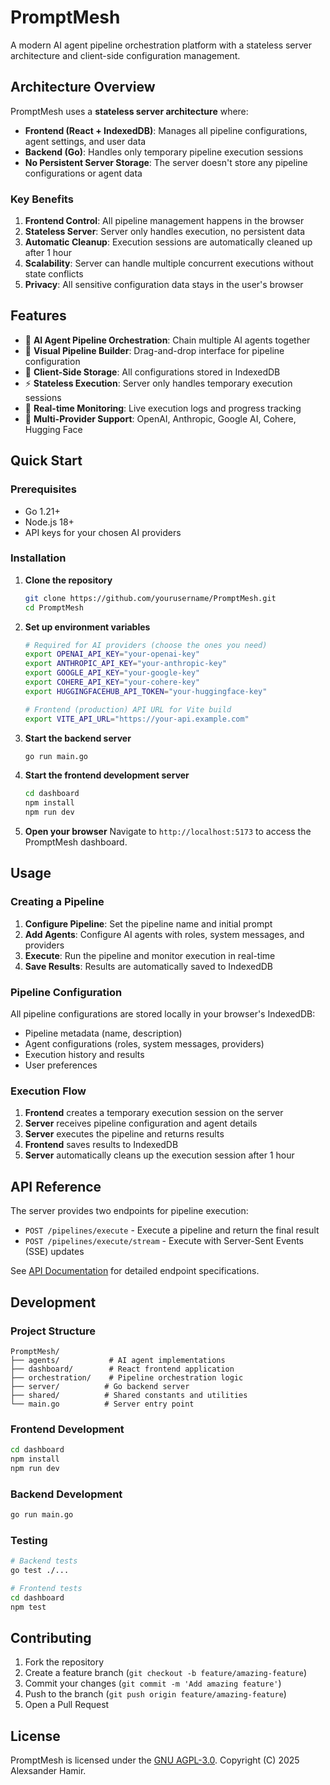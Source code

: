 # PromptMesh

A modern AI agent pipeline orchestration platform with a stateless server architecture and client-side configuration management.

## Architecture Overview

PromptMesh uses a **stateless server architecture** where:

- **Frontend (React + IndexedDB)**: Manages all pipeline configurations, agent settings, and user data
- **Backend (Go)**: Handles only temporary pipeline execution sessions
- **No Persistent Server Storage**: The server doesn't store any pipeline configurations or agent data

### Key Benefits

1. **Frontend Control**: All pipeline management happens in the browser
2. **Stateless Server**: Server only handles execution, no persistent data
3. **Automatic Cleanup**: Execution sessions are automatically cleaned up after 1 hour
4. **Scalability**: Server can handle multiple concurrent executions without state conflicts
5. **Privacy**: All sensitive configuration data stays in the user's browser

## Features

- 🤖 **AI Agent Pipeline Orchestration**: Chain multiple AI agents together
- 🔧 **Visual Pipeline Builder**: Drag-and-drop interface for pipeline configuration
- 💾 **Client-Side Storage**: All configurations stored in IndexedDB
- ⚡ **Stateless Execution**: Server only handles temporary execution sessions
- 🔄 **Real-time Monitoring**: Live execution logs and progress tracking
- 🎯 **Multi-Provider Support**: OpenAI, Anthropic, Google AI, Cohere, Hugging Face

## Quick Start

### Prerequisites

- Go 1.21+
- Node.js 18+
- API keys for your chosen AI providers

### Installation

1. **Clone the repository**

   ```bash
   git clone https://github.com/yourusername/PromptMesh.git
   cd PromptMesh
   ```

2. **Set up environment variables**

   ```bash
   # Required for AI providers (choose the ones you need)
   export OPENAI_API_KEY="your-openai-key"
   export ANTHROPIC_API_KEY="your-anthropic-key"
   export GOOGLE_API_KEY="your-google-key"
   export COHERE_API_KEY="your-cohere-key"
   export HUGGINGFACEHUB_API_TOKEN="your-huggingface-key"

   # Frontend (production) API URL for Vite build
   export VITE_API_URL="https://your-api.example.com"
   ```

3. **Start the backend server**

   ```bash
   go run main.go
   ```

4. **Start the frontend development server**

   ```bash
   cd dashboard
   npm install
   npm run dev
   ```

5. **Open your browser**
   Navigate to `http://localhost:5173` to access the PromptMesh dashboard.

## Usage

### Creating a Pipeline

1. **Configure Pipeline**: Set the pipeline name and initial prompt
2. **Add Agents**: Configure AI agents with roles, system messages, and providers
3. **Execute**: Run the pipeline and monitor execution in real-time
4. **Save Results**: Results are automatically saved to IndexedDB

### Pipeline Configuration

All pipeline configurations are stored locally in your browser's IndexedDB:

- Pipeline metadata (name, description)
- Agent configurations (roles, system messages, providers)
- Execution history and results
- User preferences

### Execution Flow

1. **Frontend** creates a temporary execution session on the server
2. **Server** receives pipeline configuration and agent details
3. **Server** executes the pipeline and returns results
4. **Frontend** saves results to IndexedDB
5. **Server** automatically cleans up the execution session after 1 hour

## API Reference

The server provides two endpoints for pipeline execution:

- `POST /pipelines/execute` - Execute a pipeline and return the final result
- `POST /pipelines/execute/stream` - Execute with Server-Sent Events (SSE) updates

See [API Documentation](dashboard/src/api/api.md) for detailed endpoint specifications.

## Development

### Project Structure

```
PromptMesh/
├── agents/           # AI agent implementations
├── dashboard/        # React frontend application
├── orchestration/    # Pipeline orchestration logic
├── server/          # Go backend server
├── shared/          # Shared constants and utilities
└── main.go          # Server entry point
```

### Frontend Development

```bash
cd dashboard
npm install
npm run dev
```

### Backend Development

```bash
go run main.go
```

### Testing

```bash
# Backend tests
go test ./...

# Frontend tests
cd dashboard
npm test
```

## Contributing

1. Fork the repository
2. Create a feature branch (`git checkout -b feature/amazing-feature`)
3. Commit your changes (`git commit -m 'Add amazing feature'`)
4. Push to the branch (`git push origin feature/amazing-feature`)
5. Open a Pull Request

## License

PromptMesh is licensed under the [GNU AGPL-3.0](LICENSE).
Copyright (C) 2025 Alexsander Hamir.
